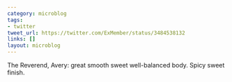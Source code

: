 ```yaml
---
category: microblog
tags:
- twitter
tweet_url: https://twitter.com/ExMember/status/3484538132
links: []
layout: microblog
---
```

The Reverend, Avery: great smooth sweet well-balanced body. Spicy sweet finish.

